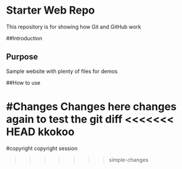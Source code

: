 # Starter Web Repo

This repository is for showing how Git and GitHub work

##Introduction

## Purpose

Sample website with plenty of files for demos

##How to use

#Changes
Changes here
changes again to test the git diff
<<<<<<< HEAD
kkokoo
=======

#copyright
copyright session
>>>>>>> simple-changes
